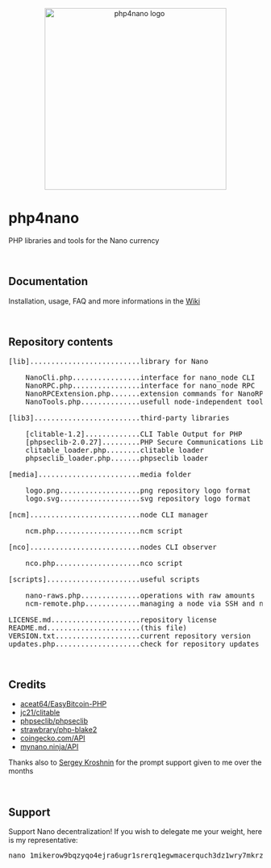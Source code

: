 <p align="center">
	<img width="360" alt="php4nano logo" src="https://raw.githubusercontent.com/mikerow/php4nano/master/media/logo.png">
</p>

# php4nano

PHP libraries and tools for the Nano currency

<br/>

## Documentation

Installation, usage, FAQ and more informations in the [Wiki](https://github.com/mikerow/php4nano/wiki)

<br/>

## Repository contents

<pre>
[lib]..........................library for Nano

    NanoCli.php................interface for nano_node CLI
    NanoRPC.php................interface for nano_node RPC
    NanoRPCExtension.php.......extension commands for NanoRPC.php
    NanoTools.php..............usefull node-independent tools
	
[lib3].........................third-party libraries

    [clitable-1.2].............CLI Table Output for PHP
    [phpseclib-2.0.27].........PHP Secure Communications Library
    clitable_loader.php........clitable loader
    phpseclib_loader.php.......phpseclib loader
	
[media]........................media folder

    logo.png...................png repository logo format
    logo.svg...................svg repository logo format

[ncm]..........................node CLI manager

    ncm.php....................ncm script

[nco]..........................nodes CLI observer

    nco.php....................nco script
	
[scripts]......................useful scripts

    nano-raws.php..............operations with raw amounts
    ncm-remote.php.............managing a node via SSH and ncm

LICENSE.md.....................repository license
README.md......................(this file)
VERSION.txt....................current repository version
updates.php....................check for repository updates
</pre>

<br/>

## Credits

- [aceat64/EasyBitcoin-PHP](https://github.com/aceat64/EasyBitcoin-PHP) <br/>
- [jc21/clitable](https://github.com/jc21/clitable) <br/>
- [phpseclib/phpseclib](https://github.com/phpseclib/phpseclib) <br/>
- [strawbrary/php-blake2](https://github.com/strawbrary/php-blake2) <br/>
- [coingecko.com/API](https://www.coingecko.com/en/api) <br/>
- [mynano.ninja/API](https://mynano.ninja/api)

Thanks also to [Sergey Kroshnin](https://github.com/SergiySW) for the prompt support given to me over the months

<br/>

## Support

Support Nano decentralization! If you wish to delegate me your weight, here is my representative:
<pre>
nano_1mikerow9bqzyqo4ejra6ugr1srerq1egwmacerquch3dz1wry7mkrz4768m
</pre>
